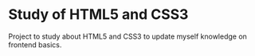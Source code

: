 # Study of HTML5 and CSS3

Project to study about HTML5 and CSS3 to update myself knowledge on frontend basics.
